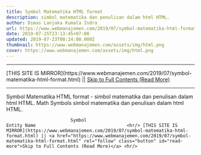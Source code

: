 ```yaml
---
title: Symbol Matematika HTML format
description: simbol matematika dan penulisan dalam html HTML.
author: Dimas Lanjaka Kumala Indra
url: https://www.webmanajemen.com/2019/07/symbol-matematika-html-format.html
date: 2019-07-25T23:13:45+07:00
updated: 2019-07-23T00:24:00.000Z
thumbnail: https://www.webmanajemen.com/assets/img/html.png
cover: https://www.webmanajemen.com/assets/img/html.png
---
```


<hr/> [THIS SITE IS MIRROR](https://www.webmanajemen.com/2019/07/symbol-matematika-html-format.html) || <a href="https://www.webmanajemen.com/2019/07/symbol-matematika-html-format.html" rel="follow" class="button" id="read-more">Skip to Full Contents (Read More)</a> <hr/> Symbol Matematika HTML format - simbol matematika dan penulisan dalam html HTML. Math Symbols 
    simbol matematika dan penulisan dalam html HTML. 
            
                            Symbol                                         Entity Name                                  <hr/> [THIS SITE IS MIRROR](https://www.webmanajemen.com/2019/07/symbol-matematika-html-format.html) || <a href="https://www.webmanajemen.com/2019/07/symbol-matematika-html-format.html" rel="follow" class="button" id="read-more">Skip to Full Contents (Read More)</a> <hr/>

<script>
    if (location.host.includes('dimaslanjaka12')) {
      location.replace('https://www.webmanajemen.com/2019/07/symbol-matematika-html-format.html');
    }
  </script>